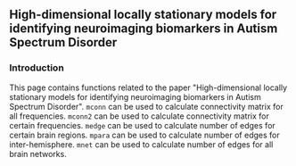 ## High-dimensional locally stationary models for identifying neuroimaging biomarkers in Autism Spectrum Disorder

### Introduction

This page contains functions related to the paper "High-dimensional locally stationary models for identifying neuroimaging biomarkers in Autism Spectrum Disorder". `mconn` can be used to calculate connectivity matrix for all frequencies. `mconn2` can be used to calculate connectivity matrix for certain frequencies. `medge` can be used to calculate number of edges for certain brain regions. `mpara` can be used to calculate number of edges for inter-hemisphere. `mnet` can be used to calculate number of edges for all brain networks.
